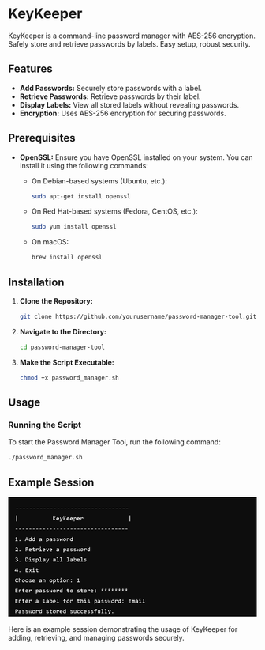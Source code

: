 # KeyKeeper
KeyKeeper is a command-line password manager with AES-256 encryption. Safely store and retrieve passwords by labels. Easy setup, robust security.

## Features

- **Add Passwords:** Securely store passwords with a label.
- **Retrieve Passwords:** Retrieve passwords by their label.
- **Display Labels:** View all stored labels without revealing passwords.
- **Encryption:** Uses AES-256 encryption for securing passwords.

## Prerequisites

- **OpenSSL:** Ensure you have OpenSSL installed on your system. You can install it using the following commands:

  - On Debian-based systems (Ubuntu, etc.):
    ```bash
    sudo apt-get install openssl
    ```

  - On Red Hat-based systems (Fedora, CentOS, etc.):
    ```bash
    sudo yum install openssl
    ```

  - On macOS:
    ```bash
    brew install openssl
    ```

## Installation

1. **Clone the Repository:**

    ```bash
    git clone https://github.com/yourusername/password-manager-tool.git
    ```

2. **Navigate to the Directory:**

    ```bash
    cd password-manager-tool
    ```

3. **Make the Script Executable:**

    ```bash
    chmod +x password_manager.sh
    ```

## Usage

### Running the Script

To start the Password Manager Tool, run the following command:

```bash
./password_manager.sh
```

## Example Session

![Example Session](./img/Example.png)

Here is an example session demonstrating the usage of KeyKeeper for adding, retrieving, and managing passwords securely.
